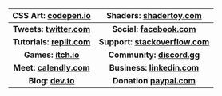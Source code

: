 | CSS Art: [codepen.io](https://codepen.io/rafaelcastrocouto) | Shaders: [shadertoy.com](https://www.shadertoy.com/user/rafaelcastrocouto) |
| :---: | :---: |
| **Tweets: [twitter.com](https://twitter.com/racascou)** | **Social: [facebook.com](https://www.facebook.com/rafaelcastrocouto)** |
| **Tutorials: [replit.com](https://replit.com/@rafaelcastrocouto)** | **Support: [stackoverflow.com](https://stackoverflow.com/users/1242389/rafaelcastrocouto)** |
| **Games: [itch.io](https://racascou.itch.io)** | **Community: [discord.gg](https://discord.gg/a4TwjAR)** |
| **Meet: [calendly.com](https://calendly.com/rafaelcastrocouto/meet)** | **Business: [linkedin.com](https://www.linkedin.com/in/rafaelcastrocouto)** |
| **Blog: [dev.to](https://dev.to/rafaelcastrocouto)** | **Donation [paypal.com](https://www.paypal.com/cgi-bin/webscr?cmd=_donations&business=5VKE3AFUHX45Y&currency_code=BRL&source=url)** |
